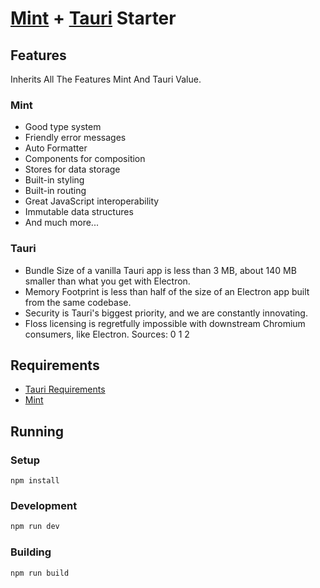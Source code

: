 # [Mint](https://github.com/mint-lang/mint) + [Tauri](https://github.com/tauri-apps/tauri) Starter

## Features

Inherits All The Features Mint And Tauri Value.

### Mint

- Good type system
- Friendly error messages
- Auto Formatter
- Components for composition
- Stores for data storage
- Built-in styling
- Built-in routing
- Great JavaScript interoperability
- Immutable data structures
- And much more...

### Tauri

- Bundle Size of a vanilla Tauri app is less than 3 MB, about 140 MB smaller than what you get with Electron.
- Memory Footprint is less than half of the size of an Electron app built from the same codebase.
- Security is Tauri's biggest priority, and we are constantly innovating.
- Floss licensing is regretfully impossible with downstream Chromium consumers, like Electron. Sources: 0 1 2

## Requirements

- [Tauri Requirements](https://github.com/tauri-apps/tauri/wiki/01.-Introduction#setting-up-your-environment)
- [Mint](https://www.mint-lang.com/install)

## Running

### Setup

```
npm install
```

### Development

```bash
npm run dev
```

### Building

```bash
npm run build
```
